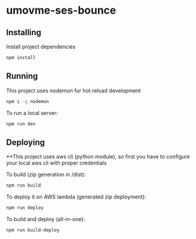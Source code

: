 # umovme-ses-bounce

## Installing

Install project dependencies

```bash
npm install
```

## Running

This project uses nodemon for hot reload development

```bash
npm i -g nodemon
```

To run a local server:

```bash
npm run dev
```

## Deploying

\*\*This project uses aws cli (python module), so first you have to configure your local aws cli with proper credentials

To build (zip generation in /dist):

```bash
npm run build
```

To deploy it on AWS lambda (generated zip deployment):

```bash
npm run deploy
```

To build and deploy (all-in-one):

```bash
npm run build-deploy
```